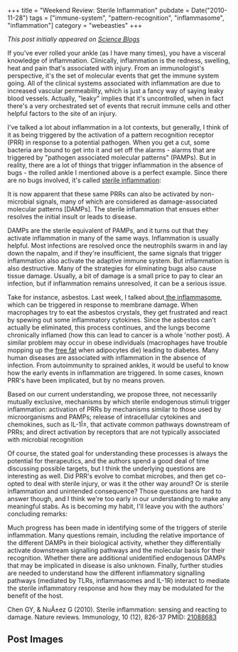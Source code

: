 +++
title = "Weekend Review: Sterile Inflammation"
pubdate = Date("2010-11-28")
tags = ["immune-system", "pattern-recognition", "inflammasome", "inflammation"]
category = "webeasties"
+++

_This post initially appeared on [Science Blogs](http://scienceblogs.com/webeasties)_

If you've ever rolled your ankle (as I have many times), you have a visceral knowledge of inflammation. Clinically, inflammation is the redness, swelling, heat and pain that's associated with injury. From an immunologist's perspective, it's the set of molecular events that get the immune system going. All of the clinical systems associated with inflammation are due to increased vascular permeability, which is just a fancy way of saying leaky blood vessels. Actually, "leaky" implies that it's uncontrolled, when in fact there's a very orchestrated set of events that recruit immune cells and other helpful factors to the site of an injury.

I've talked a lot about inflammation in a lot contexts, but generally, I think of it as being triggered by the activation of a pattern recognition receptor (PRR) in response to a potential pathogen. When you get a cut, some bacteria are bound to get into it and set off the alarms - alarms that are triggered by "pathogen associated molecular patterns" (PAMPs). But in reality, there are a lot of things that trigger inflammation in the absence of bugs - the rolled ankle I mentioned above is a perfect example. Since there are no bugs involved, it's called [sterile inflammation](http://http://www.nature.com/nri/journal/v10/n12/full/nri2873.html):

It is now apparent that these same PRRs can also be activated by non-microbial signals, many of which are considered as damage-associated molecular patterns [DAMPs]. The sterile inflammation that ensues either resolves the initial insult or leads to disease.

DAMPs are the sterile equivalent of PAMPs, and it turns out that they activate inflammation in many of the same ways. Inflammation is usually helpful. Most infections are resolved once the neutrophils swarm in and lay down the napalm, and if they're insufficient, the same signals that trigger inflammation also activate the adaptive immune system. But inflammation is also destructive. Many of the strategies for eliminating bugs also cause tissue damage. Usually, a bit of damage is a small price to pay to clear an infection, but if inflammation remains unresolved, it can be a serious issue.

Take for instance, asbestos. Last week, I talked about[ the inflammasome](http://scienceblogs.com/webeasties/2010/11/saturday_review_the_inflammaso.php), which can be triggered in response to membrane damage. When macrophages try to eat the asbestos crystals, they get frustrated and react by spewing out some inflammatory cytokines. Since the asbestos can't actually be eliminated, this process continues, and the lungs become chronically inflamed (how this can lead to cancer is a whole 'nother post). A similar problem may occur in obese individuals (macrophages have trouble mopping up the [free fat](http://scienceblogs.com/webeasties/2010/11/weight_loss_and_macrophages.php) when adipocytes die) leading to diabetes. 
Many human diseases are associated with inflammation in the absence of infection. From autoimmunity to sprained ankles, it would be useful to know how the early events in inflammation are triggered. In some cases, known PRR's have been implicated, but by no means proven.

Based on our current understanding, we propose three, not necessarily mutually exclusive, mechanisms by which sterile endogenous stimuli trigger inflammation: activation of PRRs by mechanisms similar to those used by microorganisms and PAMPs; release of intracellular cytokines and chemokines, such as IL-1Î±, that activate common pathways downstream of PRRs; and direct activation by receptors that are not typically associated with microbial recognition

Of course, the stated goal for understanding these processes is always the potential for therapeutics, and the authors spend a good deal of time discussing possible targets, but I think the underlying questions are interesting as well. Did PRR's evolve to combat microbes, and then get co-opted to deal with sterile injury, or was it the other way around? Or is sterile inflammation and unintended consequence? Those questions are hard to answer though, and I think we're too early in our understanding to make any meaningful stabs. 
As is becoming my habit, I'll leave you with the authors' concluding remarks:

Much progress has been made in identifying some of the triggers of sterile inflammation. Many questions remain, including the relative importance of the different DAMPs in their biological activity, whether they differentially activate downstream signalling pathways and the molecular basis for their recognition. Whether there are additional unidentified endogenous DAMPs that may be implicated in disease is also unknown. Finally, further studies are needed to understand how the different inflammatory signalling pathways (mediated by TLRs, inflammasomes and IL-1R) interact to mediate the sterile inflammatory response and how they may be modulated for the benefit of the host.

Chen GY, & NuÃ±ez G (2010). Sterile inflammation: sensing and reacting to damage. Nature reviews. Immunology, 10 (12), 826-37 PMID: [21088683](review)

      
  

 ## Post Images


